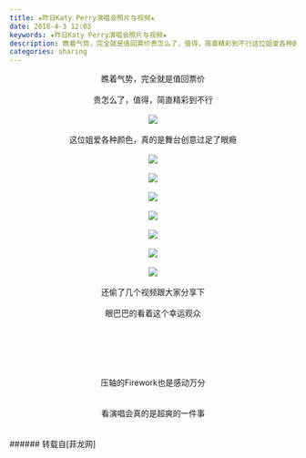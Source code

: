 ```yaml
---
title: ★昨日Katy Perry演唱会照片与视频★
date: 2018-4-3 12:03
keywords: ★昨日Katy Perry演唱会照片与视频★
description: 瞧着气势，完全就是值回票价贵怎么了，值得，简直精彩到不行这位姐爱各种颜色，真的是舞台创意过足了眼瘾还偷了几个视频跟大家分享下眼巴巴的看着这个幸运观众$('flv_co0').innerHTML=(mobileplayer() ? "<iframe height='375' width='500' src='http://www.youtube.com/embed/Mbz6fBSGhoA' frameborder=0 allowfullscreen></iframe>" : AC_FL_RunContent('width', '500', 'height', '375', 'allowNetworking', 'internal', 'allowScriptAccess', 'never', 'src', 'http://www.youtube.com/v/Mbz6fBSGhoA&hl=zh_CN&fs=1', 'quality', 'high', 'bgcolor', '#ffffff', 'wmode', 'transparent', 'allowfullscreen', 'true'));$('flv_Zh5').innerHTML=(mobileplayer() ? "<iframe height='375' width='500' src='http://www.youtube.com/embed/1oursdLZ_rg' frameborder=0 allowfullscreen></iframe>" : AC_FL_RunContent('width', '500', 'height', '375', 'allowNetworking', 'internal', 'allowScriptAccess', 'never', 'src', 'http://www.youtube.com/v/1oursdLZ_rg&hl=zh_CN&fs=1', 'quality', 'high', 'bgcolor', '#ffffff', 'wmode', 'transparent', 'allowfullscreen', 'true'));$('flv_qeN').innerHTML=(mobileplayer() ? "<iframe height='375' width='500' src='http://www.youtube.com/embed/uA0z8aleShI' frameborder=0 allowfullscreen></iframe>" : AC_FL_RunContent('width', '500', 'height', '375', 'allowNetworking', 'internal', 'allowScriptAccess', 'never', 'src', 'http://www.youtube.com/v/uA0z8aleShI&hl=zh_CN&fs=1', 'quality', 'high', 'bgcolor', '#ffffff', 'wmode', 'transparent', 'allowfullscreen', 'true'));$('flv_SNk').innerHTML=(mobileplayer() ? "<iframe height='375' width='500' src='http://www.youtube.com/embed/3jHVURNgcoc' frameborder=0 allowfullscreen></iframe>" : AC_FL_RunContent('width', '500', 'height', '375', 'allowNetworking', 'internal', 'allowScriptAccess', 'never', 'src', 'http://www.youtube.com/v/3jHVURNgcoc&hl=zh_CN&fs=1', 'quality', 'high', 'bgcolor', '#ffffff', 'wmode', 'transparent', 'allowfullscreen', 'true'));$('flv_BZ7').innerHTML=(mobileplayer() ? "<iframe height='375' width='500' src='http://www.youtube.com/embed/jFnbXU1JYfw' frameborder=0 allowfullscreen></iframe>" : AC_FL_RunContent('width', '500', 'height', '375', 'allowNetworking', 'internal', 'allowScriptAccess', 'never', 'src', 'http://www.youtube.com/v/jFnbXU1JYfw&hl=zh_CN&fs=1', 'quality', 'high', 'bgcolor', '#ffffff', 'wmode', 'transparent', 'allowfullscreen', 'true'));压轴的Firework也是感动万分$('flv_LSS').innerHTML=(mobileplayer() ? "<iframe height='375' width='500' src='http://www.youtube.com/embed/bFt0V_Tvbec' frameborder=0 allowfullscreen></iframe>" : AC_FL_RunContent('width', '500', 'height', '375', 'allowNetworking', 'internal', 'allowScriptAccess', 'never', 'src', 'http://www.youtube.com/v/bFt0V_Tvbec&hl=zh_CN&fs=1', 'quality', 'high', 'bgcolor', '#ffffff', 'wmode', 'transparent', 'allowfullscreen', 'true'));看演唱会真的是超爽的一件事
categories: sharing
---
```

<td class="t_f" id="postmessage_1226114">

<div align="center">瞧着气势，完全就是值回票价</div><br/>
<div align="center">贵怎么了，值得，简直精彩到不行</div><br/>
<div align="center">

<img aid="799924" data-cf-modified-f2b17261337242ab74d41ddb-="" file="data/attachment/forum/201804/03/115832oi1z26m3wwl231dw.jpg.thumb.jpg" id="aimg_799924" inpost="1" onclick="" onmouseover="" src="http://www.flw.ph/data/attachment/forum/201804/03/115832oi1z26m3wwl231dw.jpg" style="cursor:pointer" zoomfile="data/attachment/forum/201804/03/115832oi1z26m3wwl231dw.jpg"/>


</div><br/>
<div align="center">这位姐爱各种颜色，真的是舞台创意过足了眼瘾</div><br/>
<div align="center">

<img aid="799925" data-cf-modified-f2b17261337242ab74d41ddb-="" file="data/attachment/forum/201804/03/115833c9r2s7is2w0fbvss.jpg.thumb.jpg" id="aimg_799925" inpost="1" onclick="" onmouseover="" src="http://www.flw.ph/data/attachment/forum/201804/03/115833c9r2s7is2w0fbvss.jpg" style="cursor:pointer" zoomfile="data/attachment/forum/201804/03/115833c9r2s7is2w0fbvss.jpg"/>


</div><br/>
<div align="center">

<img aid="799926" data-cf-modified-f2b17261337242ab74d41ddb-="" file="data/attachment/forum/201804/03/115834skfhixws1ren21xb.jpg.thumb.jpg" id="aimg_799926" inpost="1" onclick="" onmouseover="" src="http://www.flw.ph/data/attachment/forum/201804/03/115834skfhixws1ren21xb.jpg" style="cursor:pointer" zoomfile="data/attachment/forum/201804/03/115834skfhixws1ren21xb.jpg"/>


</div><br/>
<div align="center">

<img aid="799927" data-cf-modified-f2b17261337242ab74d41ddb-="" file="data/attachment/forum/201804/03/115835knmf6o9d8r1hmh1q.jpg.thumb.jpg" id="aimg_799927" inpost="1" onclick="" onmouseover="" src="http://www.flw.ph/data/attachment/forum/201804/03/115835knmf6o9d8r1hmh1q.jpg" style="cursor:pointer" zoomfile="data/attachment/forum/201804/03/115835knmf6o9d8r1hmh1q.jpg"/>


</div><br/>
<div align="center">

<img aid="799928" data-cf-modified-f2b17261337242ab74d41ddb-="" file="data/attachment/forum/201804/03/115836f77sv6uu67vi6iou.jpg.thumb.jpg" id="aimg_799928" inpost="1" onclick="" onmouseover="" src="http://www.flw.ph/data/attachment/forum/201804/03/115836f77sv6uu67vi6iou.jpg" style="cursor:pointer" zoomfile="data/attachment/forum/201804/03/115836f77sv6uu67vi6iou.jpg"/>


</div><br/>
<div align="center">

<img aid="799929" data-cf-modified-f2b17261337242ab74d41ddb-="" file="data/attachment/forum/201804/03/115838id0x4zf04fawo0tr.jpg.thumb.jpg" id="aimg_799929" inpost="1" onclick="" onmouseover="" src="http://www.flw.ph/data/attachment/forum/201804/03/115838id0x4zf04fawo0tr.jpg" style="cursor:pointer" zoomfile="data/attachment/forum/201804/03/115838id0x4zf04fawo0tr.jpg"/>


</div><br/>
<div align="center">

<img aid="799930" data-cf-modified-f2b17261337242ab74d41ddb-="" file="data/attachment/forum/201804/03/115839uckcxwuccviocvwc.jpg.thumb.jpg" id="aimg_799930" inpost="1" onclick="" onmouseover="" src="http://www.flw.ph/data/attachment/forum/201804/03/115839uckcxwuccviocvwc.jpg" style="cursor:pointer" zoomfile="data/attachment/forum/201804/03/115839uckcxwuccviocvwc.jpg"/>


</div><br/>
<div align="center">

<img aid="799931" data-cf-modified-f2b17261337242ab74d41ddb-="" file="data/attachment/forum/201804/03/115840u3sfpm5f110f00r5.jpg.thumb.jpg" id="aimg_799931" inpost="1" onclick="" onmouseover="" src="http://www.flw.ph/data/attachment/forum/201804/03/115840u3sfpm5f110f00r5.jpg" style="cursor:pointer" zoomfile="data/attachment/forum/201804/03/115840u3sfpm5f110f00r5.jpg"/>


</div><br/>
<div align="center">还偷了几个视频跟大家分享下</div><br/>
<div align="center">眼巴巴的看着这个幸运观众</div><br/>
<div align="center"><span id="flv_co0"></span><script reload="1" type="f2b17261337242ab74d41ddb-text/javascript">$('flv_co0').innerHTML=(mobileplayer() ? "<iframe height='375' width='500' src='http://www.youtube.com/embed/Mbz6fBSGhoA' frameborder=0 allowfullscreen></iframe>" : AC_FL_RunContent('width', '500', 'height', '375', 'allowNetworking', 'internal', 'allowScriptAccess', 'never', 'src', 'http://www.youtube.com/v/Mbz6fBSGhoA&hl=zh_CN&fs=1', 'quality', 'high', 'bgcolor', '#ffffff', 'wmode', 'transparent', 'allowfullscreen', 'true'));</script></div><br/>
<div align="center"><span id="flv_Zh5"></span><script reload="1" type="f2b17261337242ab74d41ddb-text/javascript">$('flv_Zh5').innerHTML=(mobileplayer() ? "<iframe height='375' width='500' src='http://www.youtube.com/embed/1oursdLZ_rg' frameborder=0 allowfullscreen></iframe>" : AC_FL_RunContent('width', '500', 'height', '375', 'allowNetworking', 'internal', 'allowScriptAccess', 'never', 'src', 'http://www.youtube.com/v/1oursdLZ_rg&hl=zh_CN&fs=1', 'quality', 'high', 'bgcolor', '#ffffff', 'wmode', 'transparent', 'allowfullscreen', 'true'));</script></div><br/>
<div align="center"><span id="flv_qeN"></span><script reload="1" type="f2b17261337242ab74d41ddb-text/javascript">$('flv_qeN').innerHTML=(mobileplayer() ? "<iframe height='375' width='500' src='http://www.youtube.com/embed/uA0z8aleShI' frameborder=0 allowfullscreen></iframe>" : AC_FL_RunContent('width', '500', 'height', '375', 'allowNetworking', 'internal', 'allowScriptAccess', 'never', 'src', 'http://www.youtube.com/v/uA0z8aleShI&hl=zh_CN&fs=1', 'quality', 'high', 'bgcolor', '#ffffff', 'wmode', 'transparent', 'allowfullscreen', 'true'));</script></div><br/>
<div align="center"><span id="flv_SNk"></span><script reload="1" type="f2b17261337242ab74d41ddb-text/javascript">$('flv_SNk').innerHTML=(mobileplayer() ? "<iframe height='375' width='500' src='http://www.youtube.com/embed/3jHVURNgcoc' frameborder=0 allowfullscreen></iframe>" : AC_FL_RunContent('width', '500', 'height', '375', 'allowNetworking', 'internal', 'allowScriptAccess', 'never', 'src', 'http://www.youtube.com/v/3jHVURNgcoc&hl=zh_CN&fs=1', 'quality', 'high', 'bgcolor', '#ffffff', 'wmode', 'transparent', 'allowfullscreen', 'true'));</script></div><br/>
<div align="center"><span id="flv_BZ7"></span><script reload="1" type="f2b17261337242ab74d41ddb-text/javascript">$('flv_BZ7').innerHTML=(mobileplayer() ? "<iframe height='375' width='500' src='http://www.youtube.com/embed/jFnbXU1JYfw' frameborder=0 allowfullscreen></iframe>" : AC_FL_RunContent('width', '500', 'height', '375', 'allowNetworking', 'internal', 'allowScriptAccess', 'never', 'src', 'http://www.youtube.com/v/jFnbXU1JYfw&hl=zh_CN&fs=1', 'quality', 'high', 'bgcolor', '#ffffff', 'wmode', 'transparent', 'allowfullscreen', 'true'));</script></div><br/>
<div align="center">压轴的Firework也是感动万分</div><br/>
<div align="center"><span id="flv_LSS"></span><script reload="1" type="f2b17261337242ab74d41ddb-text/javascript">$('flv_LSS').innerHTML=(mobileplayer() ? "<iframe height='375' width='500' src='http://www.youtube.com/embed/bFt0V_Tvbec' frameborder=0 allowfullscreen></iframe>" : AC_FL_RunContent('width', '500', 'height', '375', 'allowNetworking', 'internal', 'allowScriptAccess', 'never', 'src', 'http://www.youtube.com/v/bFt0V_Tvbec&hl=zh_CN&fs=1', 'quality', 'high', 'bgcolor', '#ffffff', 'wmode', 'transparent', 'allowfullscreen', 'true'));</script></div><br/>
<div align="center">看演唱会真的是超爽的一件事</div><br/>
<br/>
</td>
###### 转载自[菲龙网]